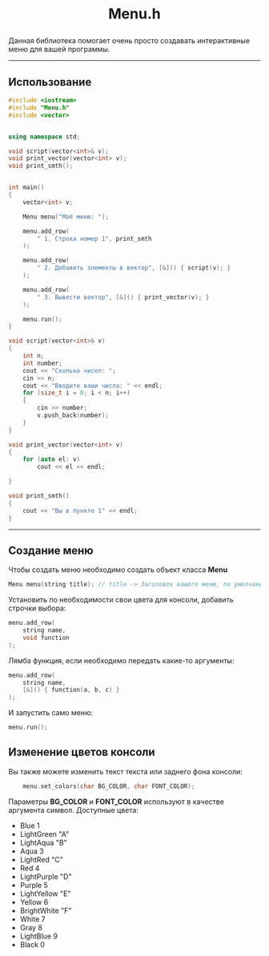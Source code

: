 # <p style="text-align: center;">Menu.h</p>

Данная библиотека помогает очень просто создавать интерактивные меню для вашей программы.
___
## Использование
```cpp
#include <iostream>
#include "Menu.h"
#include <vector>


using namespace std;

void script(vector<int>& v);
void print_vector(vector<int> v);
void print_smth();


int main()
{
	vector<int> v;

	Menu menu("Моё меню: ");

	menu.add_row(
		" 1. Строка номер 1", print_smth
	);

	menu.add_row(
		" 2. Добавить элементы в вектор", [&]() { script(v); }
	);

	menu.add_row(
		" 3. Вывести вектор", [&]() { print_vector(v); }
	);

	menu.run();
}

void script(vector<int>& v)
{
	int n;
	int number;
	cout << "Сколько чисел: ";
	cin >> n;
	cout << "Вводите ваши числа: " << endl;
	for (size_t i = 0; i < n; i++)
	{
		cin >> number;
		v.push_back(number);
	}
}

void print_vector(vector<int> v)
{
	for (auto el: v)
		cout << el << endl;

}

void print_smth()
{
	cout << "Вы в пункте 1" << endl;
}
```
___
## Создание меню
Чтобы создать меню необходимо создать объект класса **Menu** 
```cpp
Menu menu(string title); // title -> Заголовок вашего меню, по умолчанию нет.
```

Установить по необходимости свои цвета для консоли, добавить строчки выбора:
```cpp
menu.add_row(
    string name,
    void function
);
```
Лямба функция, если необходимо передать какие-то аргументы:
```cpp
menu.add_row(
    string name,
    [&]() { function(a, b, c) }
);
```
И запустить само меню:
```cpp
menu.run();
```
## Изменение цветов консоли
Вы также можете изменить текст текста или заднего фона консоли:
```cpp
    menu.set_colors(char BG_COLOR, char FONT_COLOR);
```
Параметры **BG_COLOR** и **FONT_COLOR** используют в качестве аргумента символ. Доступные цвета:
+ Blue 1
+ LightGreen "A"
+ LightAqua "B"
+ Aqua 3
+ LightRed "C"
+ Red 4
+ LightPurple "D"
+ Purple 5
+ LightYellow "E"
+ Yellow 6
+ BrightWhite "F"
+ White 7
+ Gray 8
+ LightBlue 9
+ Black 0
